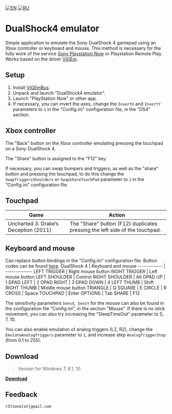 [![EN](https://user-images.githubusercontent.com/9499881/33184537-7be87e86-d096-11e7-89bb-f3286f752bc6.png)](https://github.com/r57zone/DualShock4-emulator/) 
[![RU](https://user-images.githubusercontent.com/9499881/27683795-5b0fbac6-5cd8-11e7-929c-057833e01fb1.png)](https://github.com/r57zone/DualShock4-emulator/blob/master/README.RU.md)
# DualShock4 emulator
Simple application to emulate the Sony DualShock 4 gamepad using an Xbox controller or keyboard and mouse. This method is necessary for the fully work of the service [Sony Playstation Now](https://www.playstation.com/en-us/explore/playstation-now/) or Playstation Remote Play. Works based on the driver [ViGEm](https://github.com/ViGEm).

## Setup
1. Install [ViGEmBus](https://github.com/ViGEm/ViGEmBus/releases).
2. Unpack and launch "DualShock4 emulator".
3. Launch "PlayStation Now" or other app.
4. If necessary, you can invert the axes, change the `InvertX` and `InvertY` parameters to `1` in the "Config.ini" configuration file, in the "DS4" section.

## Xbox controller
The "Back" button on the Xbox controller emulating pressing the touchpad on a Sony DualShock 4.

The "Share" button is assigned to the "F12" key.



If necessary, you can swap bumpers and triggers, as well as the "share" button and pressing the touchpad, to do this change the `SwapTriggersShoulders` or `SwapShareTouchPad` parameter to `1` in the "Config.ini" configuration file.

## Touchpad
Game | Action
------------ | -------------
Uncharted 3: Drake’s Deception (2011) | The "Share" button (F12) duplicates pressing the left side of the touchpad.

## Keyboard and mouse
Сan replace button bindings in the "Config.ini" configuration file. Button codes can be found [here](https://github.com/r57zone/Half-Life-Alyx-novr/blob/master/BINDINGS.md).
DualShock 4 | Keyboard and mouse
------------ | -------------
LEFT TRIGGER | Right mouse button
RIGHT TRIGGER | Left mouse button
LEFT SHOULDER | Control
RIGHT SHOULDER | Alt
DPAD UP | 1
DPAD LEFT | 2
DPAD RIGHT | 3
DPAD DOWN | 4
LEFT THUMB | Shift
RIGHT THUMB | Middle mouse button
TRIANGLE | Q
SQUARE | E
CIRCLE | R
CROSS | Space
TOUCHPAD | Enter
OPTIONS | Tab
SHARE | F12

The sensitivity parameters `SensX`,` SensY` for the mouse can also be found in the configuration file "Config.ini", in the section "Mouse". If there is no stick movement, you can also try increasing the "SleepTimeOut" parameter to 5, 7, 10.



You can also enable emulation of analog triggers (L2, R2), change the `EmulateAnalogTriggers` parameter to `1`, and increase step `AnalogTriggerStep` (from 0.1 to 255).

## Download
>Version for Windows 7, 8.1, 10.

**[Download](https://github.com/r57zone/DualShock4-emulator/releases)**

## Feedback
`r57zone[at]gmail.com`
